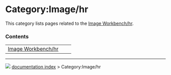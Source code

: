 # Category:Image/hr
This category lists pages related to the [Image Workbench/hr](Image_Workbench/hr.md).

### Contents

|     |     |     |
| --- | --- | --- |
| [Image Workbench/hr](Image_Workbench/hr.md) |



---
![](images/Button_right.svg) [documentation index](../README.md) > Category:Image/hr
